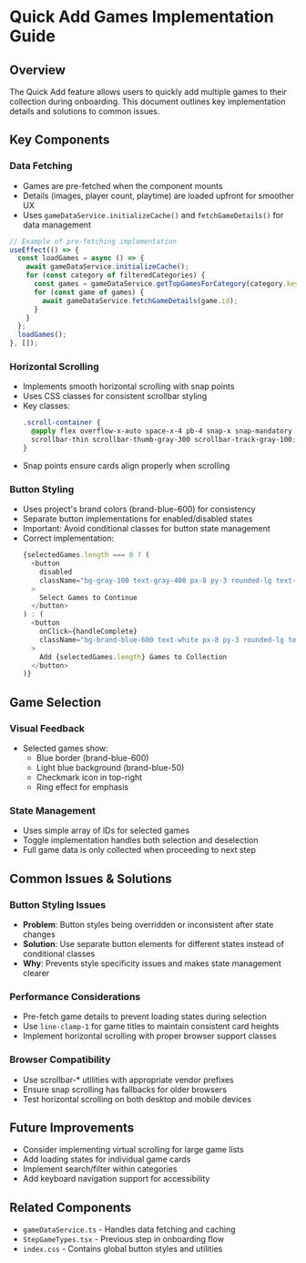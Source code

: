# Quick Add Games Implementation Guide

## Overview
The Quick Add feature allows users to quickly add multiple games to their collection during onboarding. This document outlines key implementation details and solutions to common issues.

## Key Components

### Data Fetching
- Games are pre-fetched when the component mounts
- Details (images, player count, playtime) are loaded upfront for smoother UX
- Uses `gameDataService.initializeCache()` and `fetchGameDetails()` for data management

```typescript
// Example of pre-fetching implementation
useEffect(() => {
  const loadGames = async () => {
    await gameDataService.initializeCache();
    for (const category of filteredCategories) {
      const games = gameDataService.getTopGamesForCategory(category.key, 20);
      for (const game of games) {
        await gameDataService.fetchGameDetails(game.id);
      }
    }
  };
  loadGames();
}, []);
```

### Horizontal Scrolling
- Implements smooth horizontal scrolling with snap points
- Uses CSS classes for consistent scrollbar styling
- Key classes:
  ```css
  .scroll-container {
    @apply flex overflow-x-auto space-x-4 pb-4 snap-x snap-mandatory
    scrollbar-thin scrollbar-thumb-gray-300 scrollbar-track-gray-100;
  }
  ```
- Snap points ensure cards align properly when scrolling

### Button Styling
- Uses project's brand colors (brand-blue-600) for consistency
- Separate button implementations for enabled/disabled states
- Important: Avoid conditional classes for button state management
- Correct implementation:
  ```typescript
  {selectedGames.length === 0 ? (
    <button
      disabled
      className="bg-gray-100 text-gray-400 px-8 py-3 rounded-lg text-lg font-medium cursor-not-allowed"
    >
      Select Games to Continue
    </button>
  ) : (
    <button
      onClick={handleComplete}
      className="bg-brand-blue-600 text-white px-8 py-3 rounded-lg text-lg font-medium hover:bg-brand-blue-700 transition-colors duration-200"
    >
      Add {selectedGames.length} Games to Collection
    </button>
  )}
  ```

## Game Selection

### Visual Feedback
- Selected games show:
  - Blue border (brand-blue-600)
  - Light blue background (brand-blue-50)
  - Checkmark icon in top-right
  - Ring effect for emphasis

### State Management
- Uses simple array of IDs for selected games
- Toggle implementation handles both selection and deselection
- Full game data is only collected when proceeding to next step

## Common Issues & Solutions

### Button Styling Issues
- **Problem**: Button styles being overridden or inconsistent after state changes
- **Solution**: Use separate button elements for different states instead of conditional classes
- **Why**: Prevents style specificity issues and makes state management clearer

### Performance Considerations
- Pre-fetch game details to prevent loading states during selection
- Use `line-clamp-1` for game titles to maintain consistent card heights
- Implement horizontal scrolling with proper browser support classes

### Browser Compatibility
- Use scrollbar-* utilities with appropriate vendor prefixes
- Ensure snap scrolling has fallbacks for older browsers
- Test horizontal scrolling on both desktop and mobile devices

## Future Improvements
- Consider implementing virtual scrolling for large game lists
- Add loading states for individual game cards
- Implement search/filter within categories
- Add keyboard navigation support for accessibility

## Related Components
- `gameDataService.ts` - Handles data fetching and caching
- `StepGameTypes.tsx` - Previous step in onboarding flow
- `index.css` - Contains global button styles and utilities
